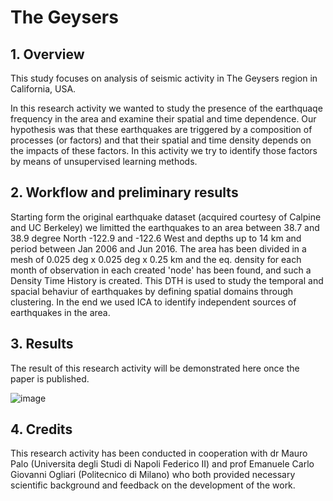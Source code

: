 # The Geysers

## 1. Overview
This study focuses on analysis of seismic activity in The Geysers region in California, USA. 

In this research activity we wanted to study the presence of the earthquaqe frequency in the area and examine their spatial and time dependence. 
Our hypothesis was that these earthquakes are triggered by a composition of processes (or factors) and that their spatial and time density depends on the impacts of these factors. In this activity we try to identify those factors by means of unsupervised learning methods.

## 2. Workflow and preliminary results

Starting form the original earthquake dataset (acquired courtesy of Calpine and UC Berkeley) we limitted the earthquakes to an area between 38.7 and 38.9 degree North -122.9 and -122.6 West and depths up to 14 km and period between Jan 2006 and Jun 2016. The area has been divided in a mesh of 0.025 deg x 0.025 deg x 0.25 km and the eq. density for each month of observation in each created 'node' has been found, and such a Density Time History is created. This DTH is used to study the temporal and spacial behaviur of earthquakes by defining spatial domains through clustering. In the end we used ICA to identify independent sources of earthquakes in the area.  

## 3. Results

The result of this research activity will be demonstrated here once the paper is published. 

![image](https://user-images.githubusercontent.com/119458526/232872517-a3fb0029-218f-4612-94e1-7a90693de277.png)


## 4. Credits 

This research activity has been conducted in cooperation with dr Mauro Palo (Universita degli Studi di Napoli Federico II) and prof Emanuele Carlo Giovanni Ogliari (Politecnico di Milano) who both provided necessary scientific background and feedback on the development of the work.
